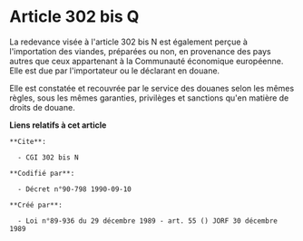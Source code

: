 # Article 302 bis Q

La redevance visée à l'article 302 bis N est également perçue à l'importation des viandes, préparées ou non, en provenance
des pays autres que ceux appartenant à la Communauté économique européenne. Elle est due par l'importateur ou le déclarant en
douane.

Elle est constatée et recouvrée par le service des douanes selon les mêmes règles, sous les mêmes garanties, privilèges et
sanctions qu'en matière de droits de douane.

**Liens relatifs à cet article**

	**Cite**:

	  - CGI 302 bis N

	**Codifié par**:

	  - Décret n°90-798 1990-09-10

	**Créé par**:

	  - Loi n°89-936 du 29 décembre 1989 - art. 55 () JORF 30 décembre 1989
